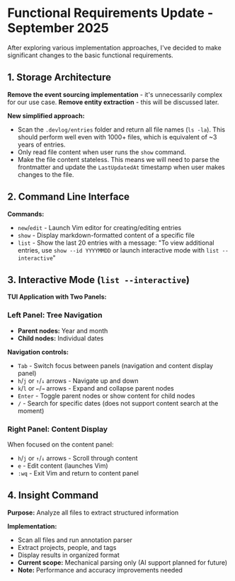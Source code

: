 # Functional Requirements Update - September 2025

After exploring various implementation approaches, I've decided to make significant changes to the basic functional requirements.

## 1. Storage Architecture

**Remove the event sourcing implementation** - it's unnecessarily complex for our use case.
**Remove entity extraction** - this will be discussed later.

**New simplified approach:**

- Scan the `.devlog/entries` folder and return all file names (`ls -la`). This should perform well even with 1000+ files, which is equivalent of ~3 years of entries.
- Only read file content when user runs the `show` command.
- Make the file content stateless. This means we will need to parse the frontmatter and update the `LastUpdatedAt` timestamp when user makes changes to the file.

## 2. Command Line Interface

**Commands:**

- `new`/`edit` - Launch Vim editor for creating/editing entries
- `show` - Display markdown-formatted content of a specific file
- `list` - Show the last 20 entries with a message: "To view additional entries, use `show --id YYYYMMDD` or launch interactive mode with `list --interactive`"

## 3. Interactive Mode (`list --interactive`)

**TUI Application with Two Panels:**

### Left Panel: Tree Navigation

- **Parent nodes:** Year and month
- **Child nodes:** Individual dates

**Navigation controls:**

- `Tab` - Switch focus between panels (navigation and content display panel)
- `h`/`j` or `↑`/`↓` arrows - Navigate up and down
- `k`/`l` or `←`/`→` arrows - Expand and collapse parent nodes
- `Enter` - Toggle parent nodes or show content for child nodes
- `/` - Search for specific dates (does not support content search at the moment)

### Right Panel: Content Display

When focused on the content panel:

- `h`/`j` or `↑`/`↓` arrows - Scroll through content
- `e` - Edit content (launches Vim)
- `:wq` - Exit Vim and return to content panel

## 4. Insight Command

**Purpose:** Analyze all files to extract structured information

**Implementation:**

- Scan all files and run annotation parser
- Extract projects, people, and tags
- Display results in organized format
- **Current scope:** Mechanical parsing only (AI support planned for future)
- **Note:** Performance and accuracy improvements needed
